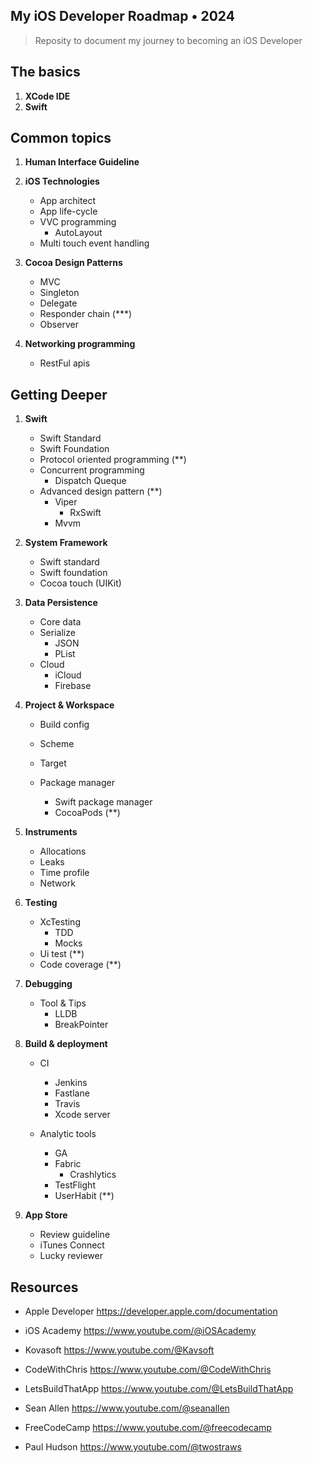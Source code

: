 ## My iOS Developer Roadmap • 2024

> Reposity to document my journey to becoming an iOS Developer

## **The basics**

1. **XCode IDE**
2. **Swift**

## **Common topics**

1. **Human Interface Guideline**
2. **iOS Technologies**

	* App architect
	* App life-cycle
	* VVC programming
		* AutoLayout
	* Multi touch event handling

3. **Cocoa Design Patterns**

	* MVC
	* Singleton
	* Delegate
	* Responder chain (***)
	* Observer

4. **Networking programming**

   * RestFul apis

## **Getting Deeper**

1. **Swift** 

	* Swift Standard
	* Swift Foundation
	* Protocol oriented programming (**)
	* Concurrent programming
		* Dispatch Queque
   * Advanced design pattern (**)
      * Viper
        * RxSwift
      * Mvvm

2. **System Framework**
	
   * Swift standard
   * Swift foundation
   * Cocoa touch (UIKit)

3. **Data Persistence**

   * Core data
   * Serialize 
     * JSON
     * PList
   * Cloud
     * iCloud
     * Firebase

4. **Project & Workspace**

   * Build config
   * Scheme
   * Target

	* Package manager
	   * Swift package manager
	   * CocoaPods (**)

5. **Instruments**

   * Allocations
   * Leaks
   * Time profile
   * Network

6. **Testing**

   * XcTesting
     * TDD
     * Mocks
   * Ui test (**)
   * Code coverage (**)

7. **Debugging**

   * Tool & Tips
     * LLDB
     * BreakPointer

8. **Build & deployment**

   * CI
     * Jenkins
     * Fastlane
     * Travis
     * Xcode server

	* Analytic tools
	  * GA
	  * Fabric 
	    * Crashlytics
	  * TestFlight
	  * UserHabit (**)

9. **App Store**

   * Review guideline
   * iTunes Connect
   * Lucky reviewer
  

## **Resources**

* Apple Developer
  https://developer.apple.com/documentation

* iOS Academy
  https://www.youtube.com/@iOSAcademy
  
* Kovasoft
  https://www.youtube.com/@Kavsoft

* CodeWithChris
  https://www.youtube.com/@CodeWithChris

* LetsBuildThatApp
  https://www.youtube.com/@LetsBuildThatApp

* Sean Allen
  https://www.youtube.com/@seanallen

* FreeCodeCamp
  https://www.youtube.com/@freecodecamp

* Paul Hudson
  https://www.youtube.com/@twostraws


